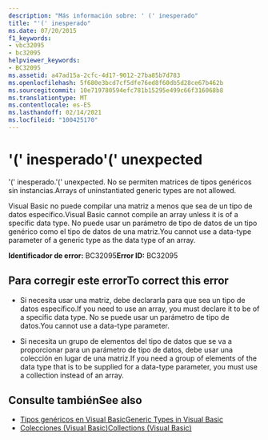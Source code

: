 ```yaml
---
description: "Más información sobre: ' (' inesperado"
title: "'(' inesperado"
ms.date: 07/20/2015
f1_keywords:
- vbc32095
- bc32095
helpviewer_keywords:
- BC32095
ms.assetid: a47ad15a-2cfc-4d17-9012-27ba85b7d783
ms.openlocfilehash: 5f680e3bcd7cf5dfe76ed8f60db5d28ce67b462b
ms.sourcegitcommit: 10e719780594efc781b15295e499c66f316068b8
ms.translationtype: MT
ms.contentlocale: es-ES
ms.lasthandoff: 02/14/2021
ms.locfileid: "100425170"
---
```

# <a name="-unexpected"></a><span data-ttu-id="69306-103">'(' inesperado</span><span class="sxs-lookup"><span data-stu-id="69306-103">'(' unexpected</span></span>

<span data-ttu-id="69306-104">'(' inesperado.</span><span class="sxs-lookup"><span data-stu-id="69306-104">'(' unexpected.</span></span> <span data-ttu-id="69306-105">No se permiten matrices de tipos genéricos sin instancias.</span><span class="sxs-lookup"><span data-stu-id="69306-105">Arrays of uninstantiated generic types are not allowed.</span></span>  
  
 <span data-ttu-id="69306-106">Visual Basic no puede compilar una matriz a menos que sea de un tipo de datos específico.</span><span class="sxs-lookup"><span data-stu-id="69306-106">Visual Basic cannot compile an array unless it is of a specific data type.</span></span> <span data-ttu-id="69306-107">No puede usar un parámetro de tipo de datos de un tipo genérico como el tipo de datos de una matriz.</span><span class="sxs-lookup"><span data-stu-id="69306-107">You cannot use a data-type parameter of a generic type as the data type of an array.</span></span>  
  
 <span data-ttu-id="69306-108">**Identificador de error:** BC32095</span><span class="sxs-lookup"><span data-stu-id="69306-108">**Error ID:** BC32095</span></span>  
  
## <a name="to-correct-this-error"></a><span data-ttu-id="69306-109">Para corregir este error</span><span class="sxs-lookup"><span data-stu-id="69306-109">To correct this error</span></span>  
  
- <span data-ttu-id="69306-110">Si necesita usar una matriz, debe declararla para que sea un tipo de datos específico.</span><span class="sxs-lookup"><span data-stu-id="69306-110">If you need to use an array, you must declare it to be of a specific data type.</span></span> <span data-ttu-id="69306-111">No se puede usar un parámetro de tipo de datos.</span><span class="sxs-lookup"><span data-stu-id="69306-111">You cannot use a data-type parameter.</span></span>  
  
- <span data-ttu-id="69306-112">Si necesita un grupo de elementos del tipo de datos que se va a proporcionar para un parámetro de tipo de datos, debe usar una colección en lugar de una matriz.</span><span class="sxs-lookup"><span data-stu-id="69306-112">If you need a group of elements of the data type that is to be supplied for a data-type parameter, you must use a collection instead of an array.</span></span>  
  
## <a name="see-also"></a><span data-ttu-id="69306-113">Consulte también</span><span class="sxs-lookup"><span data-stu-id="69306-113">See also</span></span>

- [<span data-ttu-id="69306-114">Tipos genéricos en Visual Basic</span><span class="sxs-lookup"><span data-stu-id="69306-114">Generic Types in Visual Basic</span></span>](../programming-guide/language-features/data-types/generic-types.md)
- [<span data-ttu-id="69306-115">Colecciones (Visual Basic)</span><span class="sxs-lookup"><span data-stu-id="69306-115">Collections (Visual Basic)</span></span>](../programming-guide/concepts/collections.md)
